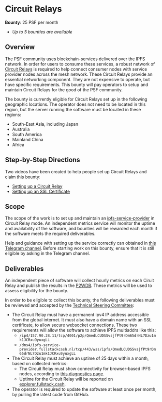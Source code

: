 # Circuit Relays

**Bounty**: 25 PSF per month

- _Up to 5 bounties are available_

## Overview

The PSF community uses blockchain-services delivered over the IPFS network. In order for users to consume these services, a robust network of [Circuit Relays](https://docs.libp2p.io/concepts/circuit-relay/) is required to help connect consumer nodes with service provider nodes across the mesh network. These Circuit Relays provide an essential networking component. They are not expensive to operate, but have specific requirements. This bounty will pay operators to setup and maintain Circuit Relays for the good of the PSF community.

The bounty is currently eligible for Circuit Relays set up in the following geographic locations. The operator does not need to be located in this region, but the server running the software must be located in these regions:

- South-East Asia, including Japan
- Australia
- South America
- Mainland China
- Africa

## Step-by-Step Directions
Two videos have been created to help people set up Circuit Relays and claim this bounty:

- [Setting up a Circuit Relay](https://youtu.be/Z0NsboIVN44)
- [Setting up an SSL Certificate](https://youtu.be/3UsgCUPFmx0)

## Scope

The scope of the work is to set up and maintain an [ipfs-service-provider](https://github.com/Permissionless-Software-Foundation/ipfs-service-provider) in Circuit Relay mode. An independent metrics service will monitor the uptime and availability of the software, and bounties will be rewarded each month if the software meets the required deliverables.

Help and guidance with setting up the service correctly can obtained in [this Telegram channel](https://t.me/bch_js_toolkit). Before starting work on this bounty, ensure that it is still eligible by asking in the Telegram channel.

## Deliverables

An independent piece of software will collect hourly metrics on each Ciruit Relay and publish the results in the [P2WDB](https://github.com/Permissionless-Software-Foundation/ipfs-p2wdb-service). These metrics will be used to assess eligibility for the bounty.

In order to be eligible to collect this bounty, the following deliverables must be reviewed and accepted by the [Technical Steering Committee](https://github.com/Permissionless-Software-Foundation/TSC):

- The Circuit Relay must have a permanent ipv4 IP address accessible from the global internet. It must also have a domain name with an SSL certificate, to allow secure websocket connections. These two requirements will allow the software to achieve IPFS multiaddrs like this:
  - `/ip4/157.90.28.11/tcp/4001/p2p/QmedLCUDSSvsjfPt9rDm65drNL7Dzu1mk1JCRxu9yuxgLL`
  - `/dns4/ipfs-service-provider.fullstackcash.nl/tcp/443/wss/ipfs/QmedLCUDSSvsjfPt9rDm65drNL7Dzu1mk1JCRxu9yuxgLL`
- The Circuit Relay must achieve an uptime of 25 days within a month, based on collected metrics:
  - The Circuit Relay must show connectivity for browser-based IPFS nodes, according to [this diagnostics page](https://check-crs.fullstack.cash/).
  - Uptime for the Circuit Relay will be reported on [explorer.fullstack.cash](https://explorer.fullstack.cash).
- The operator is required to update the software at least once per month, by pulling the latest code from GitHub.
